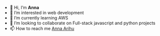- 👋 Hi, I’m <strong> Anna </strong>
- 👀 I’m interested in web development
- 🌱 I’m currently learning AWS
- 💞️ I’m looking to collaborate on Full-stack javascript and python projects
- 📫 How to reach me [Anna Arihu](https://github.com/annarihu/annarihu/issues)

<!---
annarihu/annarihu is a ✨ special ✨ repository because its `README.md` (this file) appears on your GitHub profile.
You can click the Preview link to take a look at your changes.
--->
